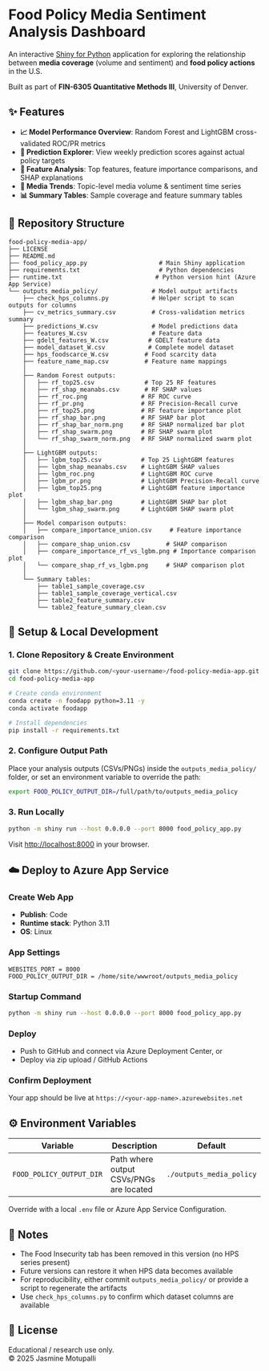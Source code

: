 # Food Policy Media Sentiment Analysis Dashboard

An interactive [Shiny for Python](https://shiny.posit.co/py/) application for exploring the relationship between **media coverage** (volume and sentiment) and **food policy actions** in the U.S.

Built as part of **FIN-6305 Quantitative Methods III**, University of Denver.

## ✨ Features

- **📈 Model Performance Overview**: Random Forest and LightGBM cross-validated ROC/PR metrics
- **🔎 Prediction Explorer**: View weekly prediction scores against actual policy targets
- **🧮 Feature Analysis**: Top features, feature importance comparisons, and SHAP explanations
- **📰 Media Trends**: Topic-level media volume & sentiment time series
- **📊 Summary Tables**: Sample coverage and feature summary tables

## 📁 Repository Structure

```
food-policy-media-app/
├── LICENSE
├── README.md
├── food_policy_app.py                    # Main Shiny application
├── requirements.txt                      # Python dependencies
├── runtime.txt                          # Python version hint (Azure App Service)
└── outputs_media_policy/               # Model output artifacts
    ├── check_hps_columns.py            # Helper script to scan outputs for columns
    ├── cv_metrics_summary.csv          # Cross-validation metrics summary
    ├── predictions_W.csv               # Model predictions data
    ├── features_W.csv                  # Feature data
    ├── gdelt_features_W.csv           # GDELT feature data
    ├── model_dataset_W.csv            # Complete model dataset
    ├── hps_foodscarce_W.csv          # Food scarcity data
    ├── feature_name_map.csv          # Feature name mappings
    │
    ├── Random Forest outputs:
    │   ├── rf_top25.csv              # Top 25 RF features
    │   ├── rf_shap_meanabs.csv       # RF SHAP values
    │   ├── rf_roc.png               # RF ROC curve
    │   ├── rf_pr.png                # RF Precision-Recall curve
    │   ├── rf_top25.png             # RF feature importance plot
    │   ├── rf_shap_bar.png          # RF SHAP bar plot
    │   ├── rf_shap_bar_norm.png     # RF SHAP normalized bar plot
    │   ├── rf_shap_swarm.png        # RF SHAP swarm plot
    │   └── rf_shap_swarm_norm.png   # RF SHAP normalized swarm plot
    │
    ├── LightGBM outputs:
    │   ├── lgbm_top25.csv           # Top 25 LightGBM features
    │   ├── lgbm_shap_meanabs.csv    # LightGBM SHAP values
    │   ├── lgbm_roc.png             # LightGBM ROC curve
    │   ├── lgbm_pr.png              # LightGBM Precision-Recall curve
    │   ├── lgbm_top25.png           # LightGBM feature importance plot
    │   ├── lgbm_shap_bar.png        # LightGBM SHAP bar plot
    │   └── lgbm_shap_swarm.png      # LightGBM SHAP swarm plot
    │
    ├── Model comparison outputs:
    │   ├── compare_importance_union.csv     # Feature importance comparison
    │   ├── compare_shap_union.csv          # SHAP comparison
    │   ├── compare_importance_rf_vs_lgbm.png # Importance comparison plot
    │   └── compare_shap_rf_vs_lgbm.png     # SHAP comparison plot
    │
    └── Summary tables:
        ├── table1_sample_coverage.csv
        ├── table1_sample_coverage_vertical.csv
        ├── table2_feature_summary.csv
        └── table2_feature_summary_clean.csv
```

## 🚀 Setup & Local Development

### 1. Clone Repository & Create Environment

```bash
git clone https://github.com/<your-username>/food-policy-media-app.git
cd food-policy-media-app

# Create conda environment
conda create -n foodapp python=3.11 -y
conda activate foodapp

# Install dependencies
pip install -r requirements.txt
```

### 2. Configure Output Path

Place your analysis outputs (CSVs/PNGs) inside the `outputs_media_policy/` folder, or set an environment variable to override the path:

```bash
export FOOD_POLICY_OUTPUT_DIR=/full/path/to/outputs_media_policy
```

### 3. Run Locally

```bash
python -m shiny run --host 0.0.0.0 --port 8000 food_policy_app.py
```

Visit [http://localhost:8000](http://localhost:8000) in your browser.

## ☁️ Deploy to Azure App Service

### Create Web App
- **Publish**: Code
- **Runtime stack**: Python 3.11
- **OS**: Linux

### App Settings
```
WEBSITES_PORT = 8000
FOOD_POLICY_OUTPUT_DIR = /home/site/wwwroot/outputs_media_policy
```

### Startup Command
```bash
python -m shiny run --host 0.0.0.0 --port 8000 food_policy_app.py
```

### Deploy
- Push to GitHub and connect via Azure Deployment Center, or
- Deploy via zip upload / GitHub Actions

### Confirm Deployment
Your app should be live at `https://<your-app-name>.azurewebsites.net`

## ⚙️ Environment Variables

| Variable | Description | Default |
|----------|-------------|---------|
| `FOOD_POLICY_OUTPUT_DIR` | Path where output CSVs/PNGs are located | `./outputs_media_policy` |

Override with a local `.env` file or Azure App Service Configuration.

## 📝 Notes

- The Food Insecurity tab has been removed in this version (no HPS series present)
- Future versions can restore it when HPS data becomes available
- For reproducibility, either commit `outputs_media_policy/` or provide a script to regenerate the artifacts
- Use `check_hps_columns.py` to confirm which dataset columns are available

## 📄 License

Educational / research use only.  
© 2025 Jasmine Motupalli

